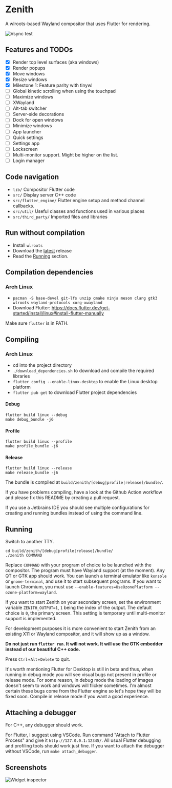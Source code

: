 # Zenith

A wlroots-based Wayland compositor that uses Flutter for rendering.

![Vsync test](screenshots/vsync.png)

## Features and TODOs

- [x] Render top level surfaces (aka windows)
- [x] Render popups
- [x] Move windows
- [x] Resize windows
- [x] Milestone 1: Feature parity with tinywl
- [ ] Global kinetic scrolling when using the touchpad
- [ ] Maximize windows
- [ ] XWayland
- [ ] Alt-tab switcher
- [ ] Server-side decorations
- [ ] Dock for open windows
- [ ] Minimize windows
- [ ] App launcher
- [ ] Quick settings
- [ ] Settings app
- [ ] Lockscreen
- [ ] Multi-monitor support. Might be higher on the list.
- [ ] Login manager

## Code navigation

- `lib/` Compositor Flutter code
- `src/` Display server C++ code
- `src/flutter_engine/` Flutter engine setup and method channel callbacks.
- `src/util/` Useful classes and functions used in various places
- `src/third_party/` Imported files and libraries

## Run without compilation

- Install `wlroots`
- Download the [latest](https://github.com/roscale/zenith/releases/latest) release
- Read the [Running](#running) section.

## Compilation dependencies

### Arch Linux

- `pacman -S base-devel git-lfs unzip cmake ninja meson clang gtk3 wlroots wayland-protocols xorg-xwayland`
- Download Flutter: https://docs.flutter.dev/get-started/install/linux#install-flutter-manually

Make sure `flutter` is in PATH.

## Compiling

### Arch Linux

- cd into the project directory
- `./download_dependencies.sh` to download and compile the required libraries
- `flutter config --enable-linux-desktop` to enable the Linux desktop platform
- `flutter pub get` to download Flutter project dependencies

#### Debug

```
flutter build linux --debug
make debug_bundle -j6
```

#### Profile

```
flutter build linux --profile
make profile_bundle -j6
```

#### Release

```
flutter build linux --release
make release_bundle -j6
```

The bundle is compiled at `build/zenith/[debug|profile|release]/bundle/`.

If you have problems compiling, have a look at the Github Action workflow and please fix this README by creating a pull
request.

If you use a Jetbrains IDE you should see multiple configurations for creating and running bundles instead of using the
command line.

## Running

Switch to another TTY.

```
cd build/zenith/[debug|profile|release]/bundle/
./zenith COMMAND
```

Replace `COMMAND` with your program of choice to be launched with the compositor. The program must have Wayland
support (at the moment). Any QT or GTK app should work. You can launch a terminal emulator like `konsole`
or `gnome-terminal`, and use it to start subsequent programs. If you want to launch Chromium, you must
use `--enable-features=UseOzonePlatform --ozone-platform=wayland`.

If you want to start Zenith on your secondary screen, set the environment variable `ZENITH_OUTPUT=1`, `1` being the
index of the output. The default choice is `0`, the primary screen. This setting is temporary until multi-monitor
support is implemented.

For development purposes it is more convenient to start Zenith from an existing X11 or Wayland compositor, and it will
show up as a window.

**Do not just run `flutter run`. It will not work. It will use the GTK embedder instead of our beautiful C++ code.**

Press `Ctrl`+`Alt`+`Delete` to quit.

It's worth mentioning Flutter for Desktop is still in beta and thus, when running in debug mode you will see visual bugs
not present in profile or release mode. For some reason, in debug mode the loading of images doesn't seem to work and
windows will flicker sometimes. I'm almost certain these bugs come from the Flutter engine so let's hope they will be
fixed soon. Compile in release mode if you want a good experience.

## Attaching a debugger

For C++, any debugger should work.

For Flutter, I suggest using VSCode. Run command "Attach to Flutter Process" and give it `http://127.0.0.1:12345/`. All
usual Flutter debugging and profiling tools should work just fine. If you want to attach the debugger without VSCode,
run `make attach_debugger`.

## Screenshots

![Widget inspector](screenshots/widget_inspector.png)